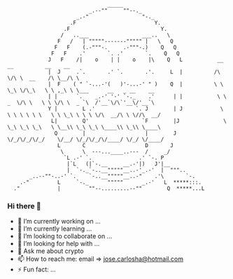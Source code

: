                                     _____
                              _.--""     ""--._                                                       
                          _.-"                 "-._                                                   
                        .F                         Y.                                                 
                      .F                             Y.                                               
                     /   ..___                 ___..   \                                              
                    F   /   | """""-------""""" |   \   Q                                             
                   F   F    (.-"""-.     .-"""-.)    Q   Q                                            
                  F   F    .'       `. .'       `.    Q   Q                                                          
                 J   F    /|    o    | |    o    |\    Q   L           __  __          __    __                         
                 |  J     .`.       .' `.       .'.     L  |          /\ \/\ \  __    /\ \__/\ \                           
                 |  F    ( " `-...-'(   )'-...-' " )    Q  |          \ \ \_\ \/\_\   \ \ ,_\ \ \___      __   _ __    __   
                 | |      `.    _.-' '-' `-._    .'      | |           \ \  _  \/\ \   \ \ \/\ \  _ `\  /'__`\/\`'__\/'__`\ 
                 Y |        L .'             `. J        | J            \ \ \ \ \ \ \   \ \ \_\ \ \ \ \/\  __/\ \ \//\  __/ 
                  L|        Q'                 `F        |J              \ \_\ \_\ \_\   \ \__\\ \_\ \_\ \____\\ \_\\ \____\
                   Q        |                   |        J                \/_/\/_/\/_/    \/__/ \/_/\/_/\/____/ \/_/ \/____/
                    L       C                   D       J
                     \      \  ---...____..---  /     _/
                      `L .-' `.               .' `-. P
                       |`L   (|`-.__     __.-'|)   J'|__
                       |  `-._`-..__"""""__..-'_.-'  |  """..
           _..--""-..-' `.    `-..__"""""__..-"    .'\       `-.
        .-"         L     `-._      """""      _.-'   L  *****:::.
      ."            |         ""--.........--""        Q  *****...L

### Hi there 👋

- 🔭 I’m currently working on ...
- 🌱 I’m currently learning ...
- 👯 I’m looking to collaborate on ...
- 🤔 I’m looking for help with ...
- 💬 Ask me about crypto 
- 📫 How to reach me: email => jose.carlosha@hotmail.com
- ⚡ Fun fact: ...

